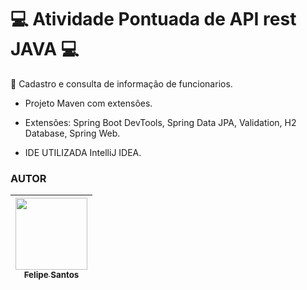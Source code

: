 <h1>💻 Atividade Pontuada de API rest JAVA 💻</h1> 

<p1> 📄 Cadastro e consulta de informação de funcionarios.</p1>

- <p2> Projeto Maven com extensões.</p2>

- <p3> Extensões: Spring Boot DevTools, Spring Data JPA, Validation, H2 Database, Spring Web.  </p3>

- <p4> IDE UTILIZADA IntelliJ IDEA.</p4>

<h3>AUTOR</h3>

| [<img loading="lazy" src="https://avatars.githubusercontent.com/u/159580121?v=4&size=64" width=115><br><sub>Felipe Santos</sub>](https://github.com/felipesantos71) |
| :---: |

